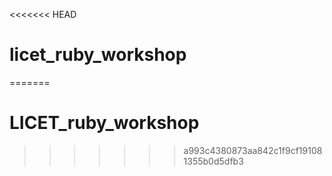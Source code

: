 <<<<<<< HEAD
# licet_ruby_workshop
=======
# LICET_ruby_workshop
>>>>>>> a993c4380873aa842c1f9cf191081355b0d5dfb3
